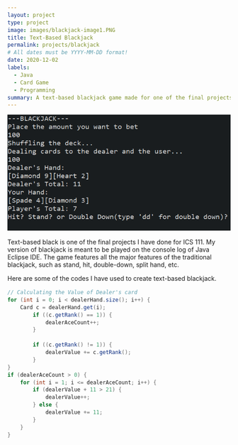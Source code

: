 ```yaml
---
layout: project
type: project
image: images/blackjack-image1.PNG
title: Text-Based Blackjack
permalink: projects/blackjack
# All dates must be YYYY-MM-DD format!
date: 2020-12-02
labels:
  - Java
  - Card Game
  - Programming
summary: A text-based blackjack game made for one of the final projects I've done in ICS 111.
---
```

<img class="ui medium right floated rounded image" src="../images/blackjack-image.PNG">

Text-based black is one of the final projects I have done for ICS 111. My version of blackjack is meant to be played on the console log of Java Eclipse IDE.
The game features all the major features of the traditional blackjack, such as stand, hit, double-down, split hand, etc.


Here are some of the codes I have used to create text-based blackjack. 

```Java
// Calculating the Value of Dealer's card
for (int i = 0; i < dealerHand.size(); i++) {
	Card c = dealerHand.get(i);
		if ((c.getRank() == 1)) {
			dealerAceCount++;
		}

		if ((c.getRank() != 1)) {
			dealerValue += c.getRank();
		}
}
if (dealerAceCount > 0) {
	for (int i = 1; i <= dealerAceCount; i++) {
		if (dealerValue + 11 > 21) {
			dealerValue++;
		} else {
			dealerValue += 11;
		}
	}
}
```





